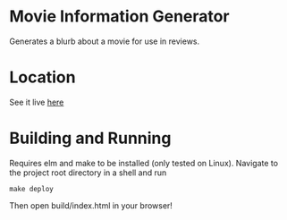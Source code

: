 # Movie Information Generator #
Generates a blurb about a movie for use in reviews.

# Location #
See it live [here](http://search.rhbrook.co.uk)

# Building and Running #
Requires elm and make to be installed (only tested on Linux).
Navigate to the project root directory in a shell and run

    make deploy
  
Then open build/index.html in your browser!
